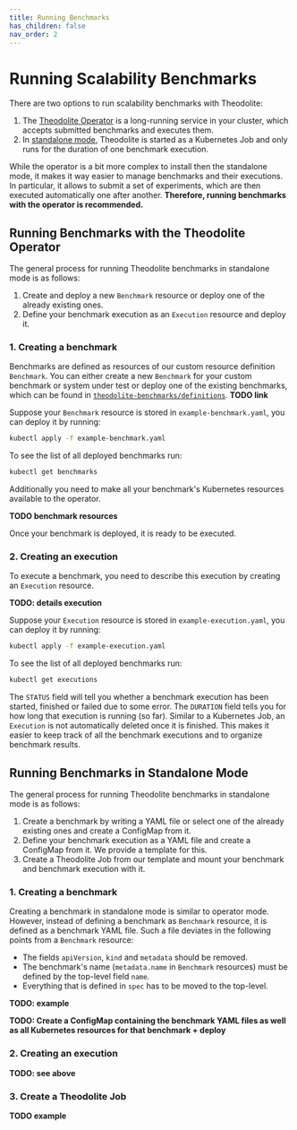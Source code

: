 ```yaml
---
title: Running Benchmarks
has_children: false
nav_order: 2
---
```


# Running Scalability Benchmarks

There are two options to run scalability benchmarks with Theodolite:

1. The [Theodolite Operator](#running-benchmarks-with-the-theodolite-operator) is a long-running service in your cluster, which accepts submitted benchmarks and executes them.
2. In [standalone mode](#running-benchmarks-in-standalone-mode), Theodolite is started as a Kubernetes Job and only runs for the duration of one benchmark execution.

While the operator is a bit more complex to install then the standalone mode,
it makes it way easier to manage benchmarks and their executions. In
particular, it allows to submit a set of experiments, which are then executed
automatically one after another.
**Therefore, running benchmarks with the operator is recommended.** 


## Running Benchmarks with the Theodolite Operator

The general process for running Theodolite benchmarks in standalone mode is as follows:

1. Create and deploy a new `Benchmark` resource or deploy one of the already existing ones.
2. Define your benchmark execution as an `Execution` resource and deploy it.

### 1. Creating a benchmark

Benchmarks are defined as resources of our custom resource definition
`Benchmark`. You can either create a new `Benchmark` for your custom benchmark
or system under test or deploy one of the existing benchmarks, which can be
found in [`theodolite-benchmarks/definitions`](theodolite-benchmarks/definitions). **TODO link**

Suppose your `Benchmark` resource is stored in `example-benchmark.yaml`, you
can deploy it by running:

```sh
kubectl apply -f example-benchmark.yaml
```

To see the list of all deployed benchmarks run:

```sh
kubectl get benchmarks
```

Additionally you need to make all your benchmark's Kubernetes resources available to the operator.

**TODO benchmark resources**

Once your benchmark is deployed, it is ready to be executed.

### 2. Creating an execution

To execute a benchmark, you need to describe this execution by creating an `Execution` resource.

**TODO: details execution** 

Suppose your `Execution` resource is stored in `example-execution.yaml`, you
can deploy it by running:

```sh
kubectl apply -f example-execution.yaml
```

To see the list of all deployed benchmarks run:

```sh
kubectl get executions
```

The `STATUS` field will tell you whether a benchmark execution has been
started, finished or failed due to some error. The `DURATION` field tells you
for how long that execution is running (so far). Similar to a Kubernetes Job,
an `Execution` is not automatically deleted once it is finished. This makes it
easier to keep track of all the benchmark executions and to organize benchmark
results.


## Running Benchmarks in Standalone Mode

The general process for running Theodolite benchmarks in standalone mode is as follows:

1. Create a benchmark by writing a YAML file or select one of the already existing ones and create a ConfigMap from it.
2. Define your benchmark execution as a YAML file and create a ConfigMap from it. We provide a template for this.
3. Create a Theodolite Job from our template and mount your benchmark and benchmark execution with it.

### 1. Creating a benchmark

Creating a benchmark in standalone mode is similar to operator mode. However,
instead of defining a benchmark as `Benchmark` resource, it is defined as a
benchmark YAML file. Such a file deviates in the following points from a
`Benchmark` resource:

* The fields `apiVersion`, `kind` and `metadata` should be removed.
* The benchmark's name (`metadata.name` in `Benchmark` resources) must be defined by the top-level field `name`.
* Everything that is defined in `spec` has to be moved to the top-level.

**TODO: example**

**TODO: Create a ConfigMap containing the benchmark YAML files as well as all Kubernetes resources for that benchmark + deploy**

### 2. Creating an execution

**TODO: see above**


### 3. Create a Theodolite Job

**TODO example**